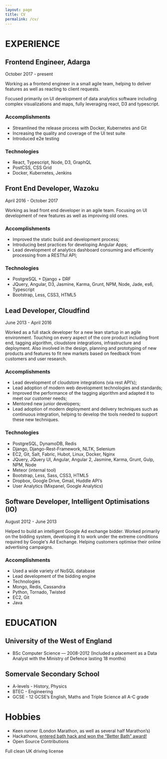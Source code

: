 ```yaml
---
layout: page
title: CV
permalink: /cv/
---
```


# EXPERIENCE

## Frontend Engineer, Adarga
October 2017 - present

Working as a frontend engineer in a small agile team, helping to deliver features as well as reacting to client requests.

Focused primarily on UI development of data analytics software including complex visualizations and maps, fully leveraging react, D3 and typescript.


### Accomplishments
* Streamlined the release process with Docker, Kubernetes and Git
* Increasing the quality and coverage of the UI test suite
* Introduced e2e testing


### Technologies
* React, Typescript, Node, D3, GraphQL
* PostCSS, CSS Grid
* Docker, Kubernetes, Jenkins


## Front End Developer, Wazoku
April 2016 - October 2017

Working as lead front end developer in an agile team. Focusing on UI development of new features as well as improving old ones.

### Accomplishments
* Improved the static build and development process;
* Introducing best practices for developing Angular Apps;
* Lead development of analytics dashboard consuming and efficiently processing from a RESTful API;

### Technologies
* PostgreSQL + Django + DRF
* JQuery, Angular, D3, Jasmine, Karma, Grunt, NPM, Node, Jade, es6, Typescript
* Bootstrap, Less, CSS3, HTML5


## Lead Developer, Cloudfind
June  2013 - April 2016

Worked as a full stack developer for a new lean startup in an agile environment. Touching on every aspect of the core product including front end, tagging algorithm, cloudstore integrations, infrastructure and deployment. Also involved in the design, planning and prototyping of new products and features to fit new markets based on feedback from customers and user research.

### Accomplishments
* Lead development of cloudstore integrations (via rest API’s);
* Lead adoption of modern web development technologies and standards;
* Improved the performance of the tagging algorithm and adapted it to meet our customer needs;
* Mentored new junior developers;
* Lead adoption of modern deployment and delivery techniques such as continuous integration, helping to develop the tools needed to support these new techniques.

### Technologies
* PostgreSQL, DynamoDB, Redis
* Django, Django-Rest-Framework, NLTK, Selenium
* EC2, Git, Salt, Fabric, Hubot, Linux, Docker, Nginx
* JQuery, JQuery UI,  Angular, Angular 2, Jasmine, Karma, Grunt, Gulp, NPM, Node
* Meteor (internal tool)
* Bootstrap, Less, Sass, CSS3, HTML5
* Dropbox, Google Drive, Gmail, Huddle API’s
* User Analytics (Mixpanel, Google Analytics)

## Software Developer, Intelligent Optimisations (IO)
August  2012 -  June 2013

Helped to build an intelligent Google Ad exchange bidder. Worked primarily on the bidding system, developing it to work under the extreme conditions required by Google's Ad Exchange. Helping customers optimise their online advertising campaigns.

### Accomplishments
* Used a wide variety of NoSQL database
* Lead development of the bidding engine
* Technologies
* Mongo, Redis, Cassandra
* Python, Tornado, Twisted
* EC2, Git
* Java

# EDUCATION

## University of the West of England
* BSc Computer Science — 2008-2012 (Included a placement as a Data Analyst with the Ministry of Defence lasting 18 months)

## Somervale Secondary School
* A-levels - History, Physics
* BTEC - Engineering
* GCSE - 12 GCSE’s English, Maths and Triple Science all A-C grade


# Hobbies
* Keen runner (London Marathon, as well as several half Marathon’s)
* Hackathons, [entered bath hack and won the “Better Bath” award!](http://www.bathhacked.org/projects/team-expose-hacked21/)
* Open Source Contributions

Full clean UK driving license
